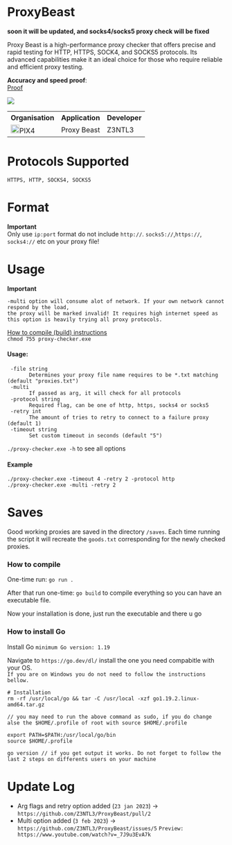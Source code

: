 # ProxyBeast
**soon it will be updated, and socks4/socks5 proxy check will be fixed**

Proxy Beast is a high-performance proxy checker that offers precise and rapid testing for HTTP, HTTPS, SOCK4, and SOCKS5 protocols. Its advanced capabilities make it an ideal choice for those who require reliable and efficient proxy testing.

**Accuracy and speed proof**: <br>
<a href="https://www.youtube.com/watch?v=RGzfBHpASZ8"> Proof</a>

<img src="https://media.discordapp.net/attachments/1071042419560296478/1071042467153068032/photo_2023-02-03_13-07-54.jpg?width=953&height=559">
<table><tr><th>Organisation</th><th>Application</th><th>Developer</th></tr><tr><td><img src="https://media.discordapp.net/attachments/956310840464773200/968964843333877830/logopix4.png" width="20">PIX4</td><td>Proxy Beast</td><td>Z3NTL3</td></tr></table>

# Protocols Supported

`HTTPS, HTTP, SOCKS4, SOCKS5`

# Format

**Important**<br>
Only use `ip:port` format do not include `http://`. `socks5://`,`https://`, `socks4://` etc on your proxy file!

# Usage

**Important**<br>

```
-multi option will consume alot of network. If your own network cannot respond by the load,
the proxy will be marked invalid! It requires high internet speed as this option is heavily trying all proxy protocols.
```

<a href="https://github.com/Z3NTL3/ProxyBeast#saves">How to compile (build) instructions</a><br>
`chmod 755 proxy-checker.exe`<br>

#### Usage:

```
 -file string
       Determines your proxy file name requires to be *.txt matching (default "proxies.txt")
 -multi
       If passed as arg, it will check for all protocols
 -protocol string
       Required flag, can be one of http, https, socks4 or socks5
 -retry int
       The amount of tries to retry to connect to a failure proxy (default 1)
 -timeout string
       Set custom timeout in seconds (default "5")
```

`./proxy-checker.exe -h` to see all options

#### Example

`./proxy-checker.exe -timeout 4 -retry 2 -protocol http`<br>
`./proxy-checker.exe -multi -retry 2`

# Saves

Good working proxies are saved in the directory `/saves`. Each time running the script it will recreate the `goods.txt` corresponding for the newly checked proxies.

### How to compile

One-time run:
`go run .`

After that run one-time:
`go build` to compile everything so you can have an executable file.

Now your installation is done, just run the executable and there u go

### How to install Go

Install Go `minimum Go version: 1.19`

Navigate to `https://go.dev/dl/` install the one you need compabitle with your OS.<br>
`If you are on Windows you do not need to follow the instructions bellow.`

```
# Installation
rm -rf /usr/local/go && tar -C /usr/local -xzf go1.19.2.linux-amd64.tar.gz

// you may need to run the above command as sudo, if you do change alse the $HOME/.profile of root with source $HOME/.profile

export PATH=$PATH:/usr/local/go/bin
source $HOME/.profile

go version // if you get output it works. Do not forget to follow the last 2 steps on differents users on your machine
```

# Update Log

- Arg flags and retry option added (`23 jan 2023`) -> `https://github.com/Z3NTL3/ProxyBeast/pull/2`
- Multi option added (`3 feb 2023`) -> `https://github.com/Z3NTL3/ProxyBeast/issues/5` ``Preview: https://www.youtube.com/watch?v=_7J9u3EvA7k``
